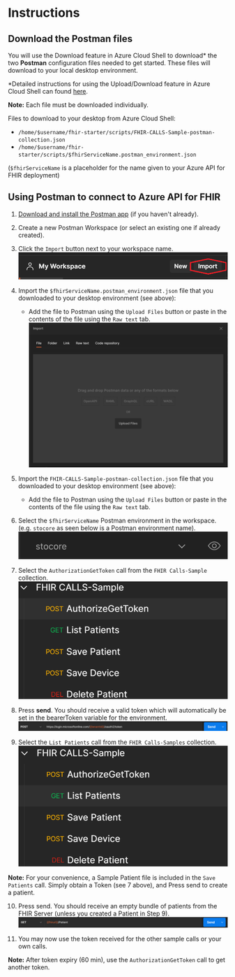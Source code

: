 # Instructions 

## Download the Postman files 
You will use the Download feature in Azure Cloud Shell to download* the two **Postman** configuration files needed to get started. These files will download to your local desktop environment.

\*Detailed instructions for using the Upload/Download feature in Azure Cloud Shell can found [here](https://docs.microsoft.com/en-us/azure/cloud-shell/using-the-shell-window#upload-and-download-files).


__Note:__ Each file must be downloaded individually. 

Files to download to your desktop from Azure Cloud Shell:
 - ```/home/$username/fhir-starter/scripts/FHIR-CALLS-Sample-postman-collection.json```
 - ```/home/$username/fhir-starter/scripts/$fhirServiceName.postman_environment.json``` 

(```$fhirServiceName``` is a placeholder for the name given to your Azure API for FHIR deployment)



## Using Postman to connect to Azure API for FHIR

1. [Download and install the Postman app](https://www.postman.com/downloads/) (if you haven't already).

2. Create a new Postman Workspace (or select an existing one if already created).

3. Click the ```Import``` button next to your workspace name. ![Import Postman](./images/postman1.png)

4. Import the ```$fhirServiceName.postman_environment.json``` file that you downloaded to your desktop environment (see above):
    + Add the file to Postman using the ```Upload Files``` button or paste in the contents of the file using the ```Raw text``` tab.
    ![Import Postman](./images/postman2.png)

5. Import the ```FHIR-CALLS-Sample-postman-collection.json``` file that you downloaded to your desktop environment (see above):
    + Add the file to Postman using the ```Upload Files``` button or paste in the contents of the file using the ```Raw text``` tab.

6. Select the ```$fhirServiceName``` Postman environment in the workspace. (e.g. ```stocore``` as seen below is a Postman environment name).
   ![Import Postman](./images/postman3.png)

7. Select the ```AuthorizationGetToken``` call from the ```FHIR Calls-Sample``` collection.
   ![Import Postman](./images/postman4.png)

8. Press __send__. You should receive a valid token which will automatically be set in the bearerToken variable for the environment.
   ![Import Postman](./images/postman5.png)

9. Select the ```List Patients``` call from the ```FHIR Calls-Samples``` collection.
   ![Import Postman](./images/postman6.png)

__Note:__ For your convenience, a Sample Patient file is included in the ```Save Patients``` call.  Simply obtain a Token (see 7 above), and Press send to create a patient. 

10. Press send. You should receive an empty bundle of patients from the FHIR Server (unless you created a Patient in Step 9).
   ![Import Postman](./images/postman7.png)

11. You may now use the token received for the other sample calls or your own calls.  

__Note:__ After token expiry (60 min), use the ```AuthorizationGetToken``` call to get another token.

